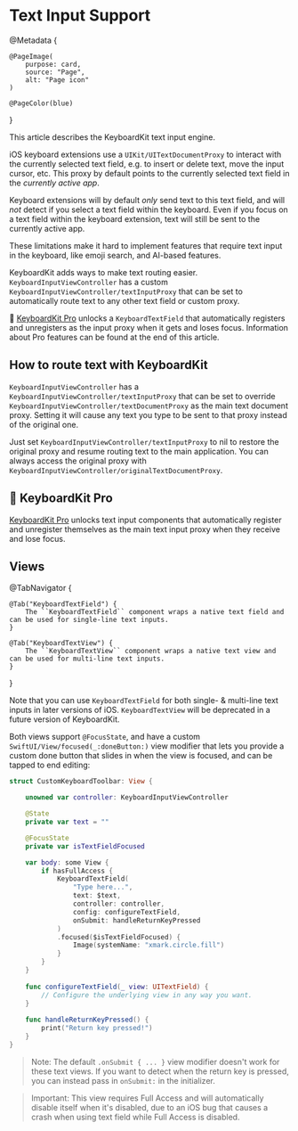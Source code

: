 # Text Input Support

@Metadata {

    @PageImage(
        purpose: card,
        source: "Page",
        alt: "Page icon"
    )

    @PageColor(blue)
}

This article describes the KeyboardKit text input engine.

iOS keyboard extensions use a ``UIKit/UITextDocumentProxy`` to interact with the currently selected text field, e.g. to insert or delete text, move the input cursor, etc. This proxy by default points to the currently selected text field in the *currently active app*.

Keyboard extensions will by default *only* send text to this text field, and will *not* detect if you select a text field within the keyboard. Even if you focus on a text field within the keyboard extension, text will still be sent to the currently active app.

These limitations make it hard to implement features that require text input in the keyboard, like emoji search, and AI-based features.

KeyboardKit adds ways to make text routing easier. ``KeyboardInputViewController`` has a custom ``KeyboardInputViewController/textInputProxy`` that can be set to automatically route text to any other text field or custom proxy.

👑 [KeyboardKit Pro][Pro] unlocks a ``KeyboardTextField`` that automatically registers and unregisters as the input proxy when it gets and loses focus. Information about Pro features can be found at the end of this article.



## How to route text with KeyboardKit

``KeyboardInputViewController`` has a ``KeyboardInputViewController/textInputProxy`` that can be set to override ``KeyboardInputViewController/textDocumentProxy`` as the main text document proxy. Setting it will cause any text you type to be sent to that proxy instead of the original one. 

Just set ``KeyboardInputViewController/textInputProxy`` to nil to restore the original proxy and resume routing text to the main application. You can always access the original proxy with ``KeyboardInputViewController/originalTextDocumentProxy``.  



## 👑 KeyboardKit Pro

[KeyboardKit Pro][Pro] unlocks text input components that automatically register and unregister themselves as the main text input proxy when they receive and lose focus.


[Pro]: https://github.com/KeyboardKit/KeyboardKitPro


## Views

@TabNavigator {
    
    @Tab("KeyboardTextField") {
        The ``KeyboardTextField`` component wraps a native text field and can be used for single-line text inputs.
    }
    
    @Tab("KeyboardTextView") {
        The ``KeyboardTextView`` component wraps a native text view and can be used for multi-line text inputs.
    }
}

Note that you can use ``KeyboardTextField`` for both single- & multi-line text inputs in later versions of iOS. ``KeyboardTextView`` will be deprecated in a future version of KeyboardKit. 

Both views support `@FocusState`, and have a custom ``SwiftUI/View/focused(_:doneButton:)`` view modifier that lets you provide a custom done button that slides in when the view is focused, and can be tapped to end editing:

```swift
struct CustomKeyboardToolbar: View {

    unowned var controller: KeyboardInputViewController

    @State 
    private var text = ""

    @FocusState 
    private var isTextFieldFocused

    var body: some View {
        if hasFullAccess {
            KeyboardTextField(
                "Type here...", 
                text: $text, 
                controller: controller,
                config: configureTextField,
                onSubmit: handleReturnKeyPressed
            )
            .focused($isTextFieldFocused) {
                Image(systemName: "xmark.circle.fill")
            }
        }
    }
    
    func configureTextField(_ view: UITextField) {
        // Configure the underlying view in any way you want.
    }
    
    func handleReturnKeyPressed() {
        print("Return key pressed!")
    }
}
```

> Note: The default `.onSubmit { ... }` view modifier doesn't work for these text views. If you want to detect when the return key is pressed, you can instead pass in `onSubmit:` in the initializer.

> Important: This view requires Full Access and will automatically disable itself when it's disabled, due to an iOS bug that causes a crash when using text field while Full Access is disabled.
